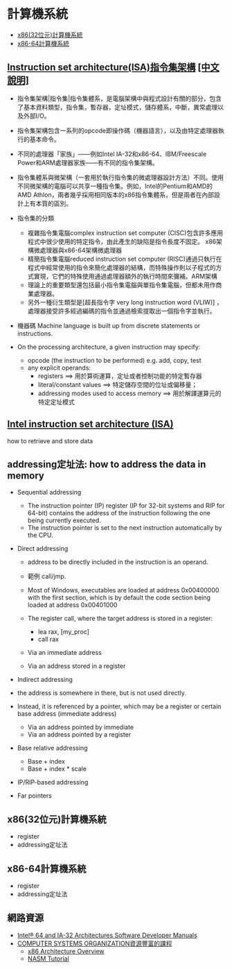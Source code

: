 # 計算機系統
- [x86(32位元)計算機系統](#x86(32位元)計算機系統 )
- [x86-64計算機系統](#x86-64計算機系統 )


## [Instruction set architecture(ISA)指令集架構](https://en.wikipedia.org/wiki/Instruction_set_architecture) [[中文說明]](https://zh.wikipedia.org/wiki/%E6%8C%87%E4%BB%A4%E9%9B%86%E6%9E%B6%E6%A7%8B)
- 指令集架構|指令集|指令集體系，是電腦架構中與程式設計有關的部分，包含了基本資料類型，指令集，暫存器，定址模式，儲存體系，中斷，異常處理以及外部I/O。
- 指令集架構包含一系列的opcode即操作碼（機器語言），以及由特定處理器執行的基本命令。
- 不同的處理器「家族」——例如Intel IA-32和x86-64、IBM/Freescale Power和ARM處理器家族——有不同的指令集架構。
- 指令集體系與微架構（一套用於執行指令集的微處理器設計方法）不同。使用不同微架構的電腦可以共享一種指令集。例如，Intel的Pentium和AMD的AMD Athlon，兩者幾乎採用相同版本的x86指令集體系，但是兩者在內部設計上有本質的區別。

- 指令集的分類
  - 複雜指令集電腦complex instruction set computer (CISC)包含許多應用程式中很少使用的特定指令，由此產生的缺陷是指令長度不固定。 x86架構微處理器與x86-64架構微處理器
  - 精簡指令集電腦reduced instruction set computer (RISC)通過只執行在程式中經常使用的指令來簡化處理器的結構，而特殊操作則以子程式的方式實現，它們的特殊使用通過處理器額外的執行時間來彌補。ARM架構
  - 理論上的重要類型還包括最小指令集電腦與單指令集電腦，但都未用作商業處理器。
  - 另外一種衍生類型是[超長指令字 very long instruction word (VLIW)] ，處理器接受許多經過編碼的指令並通過檢索提取出一個指令字並執行。

- 機器碼 Machine language is built up from discrete statements or instructions. 
- On the processing architecture, a given instruction may specify:
  - opcode (the instruction to be performed) e.g. add, copy, test
  - any explicit operands:
    - registers  ==> 用於算術運算，定址或者控制功能的特定暫存器
    - literal/constant values ==> 特定儲存空間的位址或偏移量；
    - addressing modes used to access memory ==> 用於解譯運算元的特定定址模式

## [Intel instruction set architecture (ISA)](https://www.intel.com/content/dam/www/public/us/en/documents/manuals/64-ia-32-architectures-software-developer-instruction-set-reference-manual-325383.pdf)
 
 how to retrieve and store data
 
## addressing定址法: how to address the data in memory
- Sequential addressing
  - The instruction pointer (IP) register (IP for 32-bit systems and RIP for 64-bit) contains the address of the instruction following the one being currently executed. 
  - The instruction pointer is set to the next instruction automatically by the CPU.

- Direct addressing
  - address to be directly included in the instruction is an operand. 
  - 範例 call/jmp. 
  - Most of Windows, executables are loaded at address 0x00400000 with the first section, which is by default the code section being loaded at address 0x00401000
  - The register call, where the target address is stored in a register:
    - lea rax, [my_proc]
    - call rax
  
  - Via an immediate address
  - Via an address stored in a register

- Indirect addressing
 - the address is somewhere in there, but is not used directly. 
 - Instead, it is referenced by a pointer, which may be a register or certain base address (immediate address)
   - Via an address pointed by immediate
   - Via an address pointed by a register
- Base relative addressing
   - Base + index
   - Base + index * scale
- IP/RIP-based addressing
- Far pointers


## x86(32位元)計算機系統

- register
- addressing定址法

## x86-64計算機系統

- register
- addressing定址法

## 網路資源
- [Intel® 64 and IA-32 Architectures Software Developer Manuals](https://software.intel.com/content/www/us/en/develop/articles/intel-sdm.html)
- [COMPUTER SYSTEMS ORGANIZATION資源豐富的課程](https://cs.lmu.edu/~ray/classes/sp/)
   - [x86 Architecture Overview](https://cs.lmu.edu/~ray/notes/x86overview/)
   - [NASM Tutorial](https://cs.lmu.edu/~ray/notes/nasmtutorial/)

